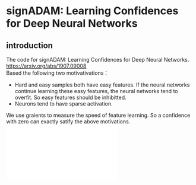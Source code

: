 # signADAM: Learning Confidences for Deep Neural Networks
## introduction
The code for signADAM: Learning Confidences for Deep Neural Networks. https://arxiv.org/abs/1907.09008<br>
Based the following two motivativations：<br>
- Hard and easy samples both have easy features. If the neural networks continue learning these easy features, the neural networks tend to overfit. So easy features should be inhibitted. 
- Neurons tend to have sparse activation.


We use graients to measure the speed of feature learning. So a confidence with zero can exactly satify the above motivations. <br>
![Image text](img/img.pdf)
